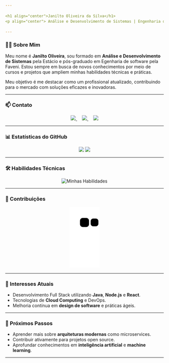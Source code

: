 ```yaml
---

<h1 align="center">Janilto Oliveira da Silva</h1>
<p align="center"> Análise e Desenvolvimento de Sistemas | Engenharia de Software </p>

---
```


### 👨‍💻 Sobre Mim

Meu nome é **Janilto Oliveira**, sou formado em **Análise e Desenvolvimento de Sistemas** pela Estácio e pós-graduado em Egenharia de software pela Faveni. Estou sempre em busca de novos conhecimentos por meio de cursos e projetos que ampliem minhas habilidades técnicas e práticas.

Meu objetivo é me destacar como um profissional atualizado, contribuindo para o mercado com soluções eficazes e inovadoras.

---

### 📫 Contato

<p align="center">
    <a href="mailto:jncenter3@gmail.com">
        <img width="90px" src="https://img.shields.io/badge/Gmail-D14836?style=for-the-badge&logo=gmail&logoColor=white">
    </a>
    &nbsp;&nbsp;&nbsp;
    <a href="https://www.linkedin.com/in/janilto-oliveira/">
        <img width="90px" src="https://img.shields.io/badge/LinkedIn-%230077B5.svg?style=for-the-badge&logo=linkedin&logoColor=white">
    </a>
    &nbsp;&nbsp;&nbsp;
    <a href="https://api.whatsapp.com/send?phone=5522988169294" target="_blank">
        <img width="100px" src="https://img.shields.io/badge/WhatsApp-25D366?style=for-the-badge&logo=whatsapp&logoColor=white">
    </a>
</p>

---

### 📊 Estatísticas do GitHub

<div align="center">
    <img width="48%" src="https://github-readme-stats.vercel.app/api?username=Jackanilto&show_icons=true&theme=tokyonight" />
    <img width="48%" src="https://github-readme-stats.vercel.app/api/top-langs/?username=Jackanilto&layout=compact&theme=tokyonight" />
</div>

---

### 🛠️ Habilidades Técnicas

<p align="center">
    <img src="https://skillicons.dev/icons?i=js,css,html,mysql,git,laravel,github=9" alt="Minhas Habilidades" />
</p>

---

### 🐍 Contribuições

<p align="center">
    <img src="https://github.com/Jackanilto/Jackanilto/blob/output/github-contribution-grid-snake.svg" alt="Snake Animation" />
</p>

---

### 🌱 Interesses Atuais

- Desenvolvimento Full Stack utilizando **Java**, **Node.js** e **React**.
- Tecnologias de **Cloud Computing** e DevOps.
- Melhoria contínua em **design de software** e práticas ágeis.

---

### 🚀 Próximos Passos

- Aprender mais sobre **arquiteturas modernas** como microservices.
- Contribuir ativamente para projetos open source.
- Aprofundar conhecimentos em **inteligência artificial** e **machine learning**.

---

